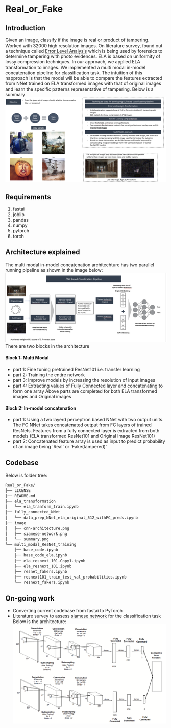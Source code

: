 # Real_or_Fake

## Introduction
Given an image, classify if the image is real or product of tampering. Worked with 32000 high resolution images. On literature survey, found out a technique called [Error Level Analysis](https://resources.infosecinstitute.com/error-level-analysis-detect-image-manipulation/#gref) which is being used by forensics to determine tampering with photo evidences. ELA is based on uniformity of lossy compression techniques. 
In our approach, we applied ELA transformation to images. We implemented a multi modal in-model concatenation pipeline for classification task. The intuition of this napproach is that the model will be able to compare the features extracted from NNet trained on ELA transformed images with that of original images and learn the specific patterns representative of tampering.
Below is a summary
![summary](/image/summary.png)

## Requirements
1. fastai
2. joblib
3. pandas
4. numpy
5. pytorch
6. torch

## Architecture explained 
The multi modal in-model concatenation architechture has two parallel running pipeline as shown in the image below:
![cnn-based-architecture](/image/cnn-architecture.png)
There are two blocks in the architecture
#### Block 1: Multi Modal
- part 1: Fine tuning pretrained ResNet101 i.e. transfer learning
- part 2: Training the entire network
- part 3: Improve models by increasing the resolution of input images
- part 4: Extracting values of Fully Connected layer and concatenating to form one array
Above parts are completed for both ELA transformed images and Original images
#### Block 2: In-model concatenation
- part 1: Using a two layerd perceptron based NNet with two output units. The FC NNet takes concatenated output from FC layers of trained ResNets. Features from a fully connected layer is extracted from both models (ELA transformed ResNet101 and Original Image ResNet101)
- part 2: Concatenated feature array is used as input to predict probability of an image being 'Real' or 'Fake(tampered)'

## Codebase
Below is folder tree:
``` bash
Real_or_Fake/
├── LICENSE
├── README.md
├── ela_transformation
│   └── ela_tranform_train.ipynb
├── fully_connected_NNet
│   └── data_prep_NNet_ela_original_512_withFC_preds.ipynb
├── image
│   ├── cnn-architecture.png
│   ├── siamese-network.png
│   └── summary.png
└── multi_modal_ResNet_training
    ├── base_code.ipynb
    ├── base_code_ela.ipynb
    ├── ela_resnext_101-Copy1.ipynb
    ├── ela_resnext_101.ipynb
    ├── resnet_fakers.ipynb
    ├── resnext101_train_test_val_probabilities.ipynb
    └── resnext_fakers.ipynb
```

## On-going work
- Converting current codebase from fastai to PyTorch
- Literature survey to assess [siamese network](https://arxiv.org/pdf/1709.08761.pdf) for the classification task
Below is the architecture:
![Siamese-Network](/image/siamese-network.png)

